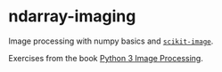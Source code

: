 # ndarray-imaging

Image processing with numpy basics and [`scikit-image`](https://scikit-image.org/docs/dev/install.html#install-via-pip).

Exercises from the book [Python 3 Image Processing](https://g.co/kgs/KmM7Jq).


